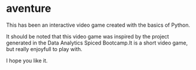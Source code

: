 # aventure

This has been an interactive video game created with the basics of Python.

It should be noted that this video game was inspired by the project generated in the Data Analytics Spiced Bootcamp.It is a short video game, but really enjoyfull to play with. 

I hope you like it.
